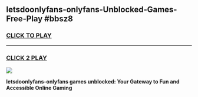 
## letsdoonlyfans-onlyfans-Unblocked-Games-Free-Play #bbsz8
<h3>
<a href="https://us.freeplayer.one?title=letsdoonlyfans-onlyfans&ref=9M">CLICK TO PLAY</a></h3>
<hr>

<h3>
<a href="https://us.freeplayer.one?title=letsdoonlyfans-onlyfans&ref=9M">CLICK 2 PLAY</a>
  
</h3>

<a href="https://us.freeplayer.one?title=letsdoonlyfans-onlyfans&ref=9M"><img src="https://clearcache.store/games.png"></a>


**letsdoonlyfans-onlyfans games unblocked: Your Gateway to Fun and Accessible Online Gaming**
